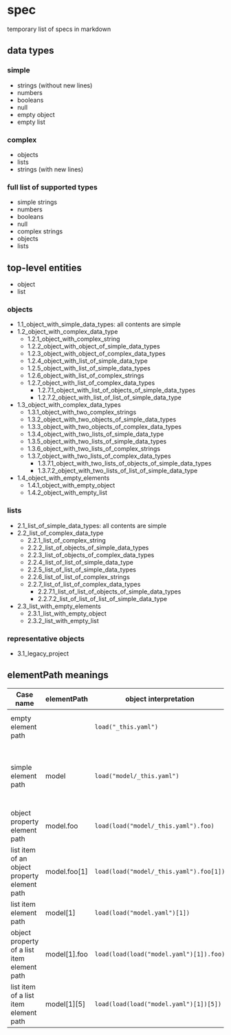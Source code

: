 # spec

temporary list of specs in markdown

## data types

### simple

- strings (without new lines)
- numbers
- booleans
- null
- empty object
- empty list

### complex

- objects
- lists
- strings (with new lines)

### full list of supported types

- simple strings
- numbers
- booleans
- null
- complex strings
- objects
- lists

## top-level entities

- object
- list

### objects

- 1.1_object_with_simple_data_types: all contents are simple
- 1.2_object_with_complex_data_type
  - 1.2.1_object_with_complex_string
  - 1.2.2_object_with_object_of_simple_data_types
  - 1.2.3_object_with_object_of_complex_data_types
  - 1.2.4_object_with_list_of_simple_data_type
  - 1.2.5_object_with_list_of_simple_data_types
  - 1.2.6_object_with_list_of_complex_strings
  - 1.2.7_object_with_list_of_complex_data_types
    - 1.2.7.1_object_with_list_of_objects_of_simple_data_types
    - 1.2.7.2_object_with_list_of_list_of_simple_data_type
- 1.3_object_with_complex_data_types
  - 1.3.1_object_with_two_complex_strings
  - 1.3.2_object_with_two_objects_of_simple_data_types
  - 1.3.3_object_with_two_objects_of_complex_data_types
  - 1.3.4_object_with_two_lists_of_simple_data_type
  - 1.3.5_object_with_two_lists_of_simple_data_types
  - 1.3.6_object_with_two_lists_of_complex_strings
  - 1.3.7_object_with_two_lists_of_complex_data_types
    - 1.3.7.1_object_with_two_lists_of_objects_of_simple_data_types
    - 1.3.7.2_object_with_two_lists_of_list_of_simple_data_type
- 1.4_object_with_empty_elements
  - 1.4.1_object_with_empty_object
  - 1.4.2_object_with_empty_list

### lists

- 2.1_list_of_simple_data_types: all contents are simple
- 2.2_list_of_complex_data_type
  - 2.2.1_list_of_complex_string
  - 2.2.2_list_of_objects_of_simple_data_types
  - 2.2.3_list_of_objects_of_complex_data_types
  - 2.2.4_list_of_list_of_simple_data_type
  - 2.2.5_list_of_list_of_simple_data_types
  - 2.2.6_list_of_list_of_complex_strings
  - 2.2.7_list_of_list_of_complex_data_types
    - 2.2.7.1_list_of_list_of_objects_of_simple_data_types
    - 2.2.7.2_list_of_list_of_list_of_simple_data_type
- 2.3_list_with_empty_elements
  - 2.3.1_list_with_empty_object
  - 2.3.2_list_with_empty_list

### representative objects

- 3.1_legacy_project

## elementPath meanings

| Case name                                    | elementPath  | object interpretation                   | list interpretation                     | complex string interpretation           | simple value interpretation       | comments                                                  |
| -------------------------------------------- | ------------ | --------------------------------------- | --------------------------------------- | --------------------------------------- | --------------------------------- | --------------------------------------------------------- |
| empty element path                           |              | `load("_this.yaml")`                    | N/A                                     | N/A                                     | N/A                               | should error if no `_this.yaml` exists                    |
| simple element path                          | model        | `load("model/_this.yaml")`              | `load("model.yaml")`                    | `load(load("_this.yaml").model)`        | `load("_this.yaml").model`        | need to verify file path to complex string content exists |
| object property element path                 | model.foo    | `load(load("model/_this.yaml").foo)`    | `load(load("model/_this.yaml").foo)`    | `load(load("model/_this.yaml").foo)`    | `load("model/_this.yaml").foo`    |                                                           |
| list item of an object property element path | model.foo[1] | `load(load("model/_this.yaml").foo[1])` | `load(load("model/_this.yaml").foo[1])` | `load(load("model/_this.yaml").foo[1])` | `load("model/_this.yaml").foo[1]` | should error if no `_this.yaml` exists                    |
| list item element path                       | model[1]     | `load(load("model.yaml")[1])`           | `load(load("model.yaml")[1])`           | `load(load("model.yaml")[1])`           | `load("model.yaml")[1]`           |                                                           |
| object property of a list item element path  | model[1].foo | `load(load(load("model.yaml")[1]).foo)` | `load(load(load("model.yaml")[1]).foo)` | `load(load(load("model.yaml")[1]).foo)` | `load(load("model.yaml")[1]).foo` | `model[1]` must be an object, error otherwise             |
| list item of a list item element path        | model[1][5]  | `load(load(load("model.yaml")[1])[5])`  | `load(load(load("model.yaml")[1])[5])`  | `load(load(load("model.yaml")[1])[5])`  | `load(load("model.yaml")[1])[5]`  | `model[1]` must be a list, error otherwise                |
